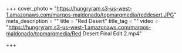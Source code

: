 +++
cover_photo = "https://hungryram.s3-us-west-1.amazonaws.com/marqos-maldonado/topmarqmedia/reddesert.JPG"
meta_description = ""
title = "Red Desert"
title_tag = ""
video = "https://hungryram.s3-us-west-1.amazonaws.com/marqos-maldonado/topmarqmedia/Red Desert Final Edit 2.mp4"

+++
